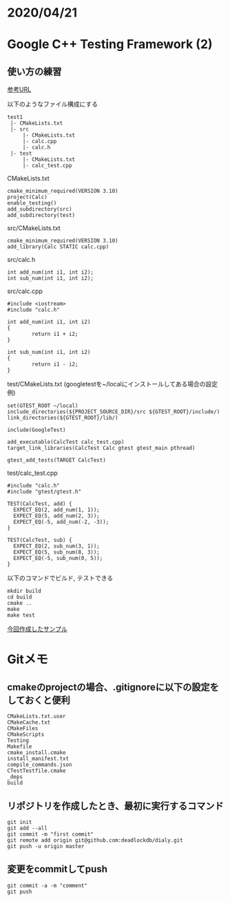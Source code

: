 
# 2020/04/21

# Google C++ Testing Framework (2)

## 使い方の練習

[参考URL](https://qiita.com/ktrmnm/items/667a7b7c93cd3fb78419)

以下のようなファイル構成にする
```
test1
 |- CMakeLists.txt
 |- src
     |- CMakeLists.txt
     |- calc.cpp
     |- calc.h
 |- test
     |- CMakeLists.txt
     |- calc_test.cpp
```

CMakeLists.txt
```
cmake_minimum_required(VERSION 3.10)
project(Calc)
enable_testing()
add_subdirectory(src)
add_subdirectory(test)
```

src/CMakeLists.txt
```
cmake_minimum_required(VERSION 3.10)
add_library(Calc STATIC calc.cpp)
```

src/calc.h
```
int add_num(int i1, int i2);
int sub_num(int i1, int i2);
```

src/calc.cpp
```
#include <iostream>
#include "calc.h"

int add_num(int i1, int i2)
{
        return i1 + i2;
}

int sub_num(int i1, int i2)
{
        return i1 - i2;
}
```

test/CMakeLists.txt (googletestを~/localにインストールしてある場合の設定例)
```
set(GTEST_ROOT ~/local)
include_directories(${PROJECT_SOURCE_DIR}/src ${GTEST_ROOT}/include/)
link_directories(${GTEST_ROOT}/lib/)

include(GoogleTest)

add_executable(CalcTest calc_test.cpp)
target_link_libraries(CalcTest Calc gtest gtest_main pthread)

gtest_add_tests(TARGET CalcTest)
```

test/calc_test.cpp
```
#include "calc.h"
#include "gtest/gtest.h"

TEST(CalcTest, add) {
  EXPECT_EQ(2, add_num(1, 1));
  EXPECT_EQ(5, add_num(2, 3));
  EXPECT_EQ(-5, add_num(-2, -3));
}

TEST(CalcTest, sub) {
  EXPECT_EQ(2, sub_num(3, 1));
  EXPECT_EQ(5, sub_num(8, 3));
  EXPECT_EQ(-5, sub_num(0, 5));
}
```

以下のコマンドでビルド, テストできる
```
mkdir build
cd build
cmake ..
make
make test
```

[今回作成したサンプル](https://github.com/deadlockdb/googletest_test1)

# Gitメモ

## cmakeのprojectの場合、.gitignoreに以下の設定をしておくと便利

```
CMakeLists.txt.user
CMakeCache.txt
CMakeFiles
CMakeScripts
Testing
Makefile
cmake_install.cmake
install_manifest.txt
compile_commands.json
CTestTestfile.cmake
_deps
build
```

## リポジトリを作成したとき、最初に実行するコマンド
```
git init
git add --all
git commit -m "first commit"
git remote add origin git@github.com:deadlockdb/dialy.git
git push -u origin master
```

## 変更をcommitしてpush
```
git commit -a -m "comment"
git push
```




